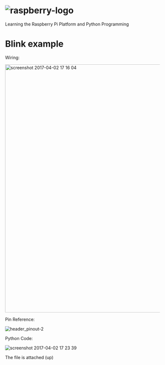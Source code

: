 # ![raspberry-logo](https://cloud.githubusercontent.com/assets/22894897/24567005/2d7de462-1632-11e7-978e-0afaa0e707ae.png)

Learning the Raspberry Pi Platform and Python Programming

# Blink example

Wiring:

<img width="809" alt="screenshot 2017-04-02 17 16 04" src="https://cloud.githubusercontent.com/assets/22894897/24590714/7c959ada-17c8-11e7-8fa7-d6a689882ba7.png">

Pin Reference:

![header_pinout-2](https://cloud.githubusercontent.com/assets/22894897/24590712/70a0ade6-17c8-11e7-8bee-d1370a0c90c5.jpg)

Python Code:

![screenshot 2017-04-02 17 23 39](https://cloud.githubusercontent.com/assets/22894897/24590749/2677c58c-17c9-11e7-975d-485d35c95aab.png)

The file is attached (up)

